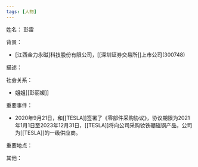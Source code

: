 ```yaml
---
tags: [人物]
---
```


姓名：
彭雷

背景：
- [江西金力永磁]科技股份有限公司，[[深圳证券交易所]]上市公司(300748)

描述：

社会关系：
- 姐姐[[彭丽媛]]

重要事件：
- 2020年9月21日，和[[TESLA]]签署了《零部件采购协议》，协议期限为2021年1月1日至2023年12月31日，[[TESLA]]将向公司采购钕铁硼磁钢产品，公司为[[TESLA]]的一级供应商。

重要地点：

其他：

